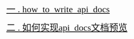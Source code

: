 
<font face="微软雅黑" color=red size=5> <a href="https://github.com/Oneflow-Inc/OneTeam/blob/master/tutorial/howto_write_api_docs.md"> 一 . how_to_write_api_docs </font>


<font face="微软雅黑" color=red size=5> <a href="https://github.com/ritwickdey/vscode-live-server"> 二 . 如何实现api_docs文档预览 </font>
